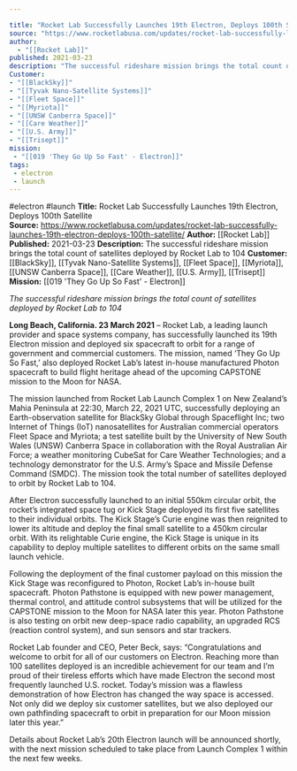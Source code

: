 ```yaml
---

title: "Rocket Lab Successfully Launches 19th Electron, Deploys 100th Satellite  "
source: "https://www.rocketlabusa.com/updates/rocket-lab-successfully-launches-19th-electron-deploys-100th-satellite/"
author:
  - "[[Rocket Lab]]"
published: 2021-03-23
description: "The successful rideshare mission brings the total count of satellites deployed by Rocket Lab to 104"
Customer: 
- "[[BlackSky]]"
- "[[Tyvak Nano-Satellite Systems]]"
- "[[Fleet Space]]"
- "[[Myriota]]"
- "[[UNSW Canberra Space]]"
- "[[Care Weather]]"
- "[[U.S. Army]]"
- "[[Trisept]]"
mission:
 - "[[019 'They Go Up So Fast' - Electron]]"
tags:
 - electron
 - launch
---
```


#electron #launch
**Title:** Rocket Lab Successfully Launches 19th Electron, Deploys 100th Satellite  
**Source:** https://www.rocketlabusa.com/updates/rocket-lab-successfully-launches-19th-electron-deploys-100th-satellite/
**Author:** [[Rocket Lab]]
**Published:** 2021-03-23
**Description:** The successful rideshare mission brings the total count of satellites deployed by Rocket Lab to 104
**Customer:** [[BlackSky]], [[Tyvak Nano-Satellite Systems]], [[Fleet Space]], [[Myriota]], [[UNSW Canberra Space]], [[Care Weather]], [[U.S. Army]], [[Trisept]]
**Mission:** [[019 'They Go Up So Fast' - Electron]]

*The successful rideshare mission brings the total count of satellites deployed by Rocket Lab to 104*

**Long Beach, California. 23 March 2021** – Rocket Lab, a leading launch provider and space systems company, has successfully launched its 19th Electron mission and deployed six spacecraft to orbit for a range of government and commercial customers. The mission, named ‘They Go Up So Fast,’ also deployed Rocket Lab’s latest in-house manufactured Photon spacecraft to build flight heritage ahead of the upcoming CAPSTONE mission to the Moon for NASA.

The mission launched from Rocket Lab Launch Complex 1 on New Zealand’s Mahia Peninsula at 22:30, March 22, 2021 UTC, successfully deploying an Earth-observation satellite for BlackSky Global through Spaceflight Inc; two Internet of Things (IoT) nanosatellites for Australian commercial operators Fleet Space and Myriota; a test satellite built by the University of New South Wales (UNSW) Canberra Space in collaboration with the Royal Australian Air Force; a weather monitoring CubeSat for Care Weather Technologies; and a technology demonstrator for the U.S. Army’s Space and Missile Defense Command (SMDC). The mission took the total number of satellites deployed to orbit by Rocket Lab to 104.

After Electron successfully launched to an initial 550km circular orbit, the rocket’s integrated space tug or Kick Stage deployed its first five satellites to their individual orbits. The Kick Stage’s Curie engine was then reignited to lower its altitude and deploy the final small satellite to a 450km circular orbit. With its relightable Curie engine, the Kick Stage is unique in its capability to deploy multiple satellites to different orbits on the same small launch vehicle.

Following the deployment of the final customer payload on this mission the Kick Stage was reconfigured to Photon, Rocket Lab’s in-house built spacecraft. Photon Pathstone is equipped with new power management, thermal control, and attitude control subsystems that will be utilized for the CAPSTONE mission to the Moon for NASA later this year. Photon Pathstone is also testing on orbit new deep-space radio capability, an upgraded RCS (reaction control system), and sun sensors and star trackers.

Rocket Lab founder and CEO, Peter Beck, says: “Congratulations and welcome to orbit for all of our customers on Electron. Reaching more than 100 satellites deployed is an incredible achievement for our team and I’m proud of their tireless efforts which have made Electron the second most frequently launched U.S. rocket. Today’s mission was a flawless demonstration of how Electron has changed the way space is accessed. Not only did we deploy six customer satellites, but we also deployed our own pathfinding spacecraft to orbit in preparation for our Moon mission later this year.”

Details about Rocket Lab’s 20th Electron launch will be announced shortly, with the next mission scheduled to take place from Launch Complex 1 within the next few weeks.